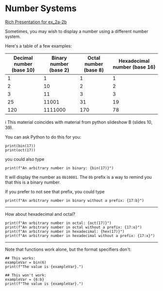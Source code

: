 # Number Systems

[Rich Presentation for ex_2a-2b](https://raw.githubusercontent.com/python-can-define-radio/python-course/main/resources/rich_presentations/02c_02d_02e_number_systems_operators.py)

Sometimes, you may wish to display a number using a different number system.

Here's a table of a few examples:

|Decimal number (base 10) | Binary number (base 2) | Octal number (base 8) | Hexadecimal number (base 16) |
|--|--|--|--|
|1|1|1|1|
|2|10|2|2|
|3|11|3|3|
|25|11001|31|19|
|120|1111000|170|78|


ℹ️ This material coincides with material from python slideshow B (slides 10, 39). 

You can ask Python to do this for you:

```python3
print(bin(17))
print(oct(17))
```

you could also type

```python3
print(f"An arbitrary number in binary: {bin(17)}")
```

It will display the number as `0b10001`. The `0b` prefix is a way to remind you that this is a binary number.

If you prefer to not see that prefix, you could type

```python3
print(f"An arbitrary number in binary without a prefix: {17:b}")
```

-------------------

How about hexadecimal and octal?

```python3
print(f"An arbitrary number in octal: {oct(17)}")
print(f"An arbitrary number in octal without a prefix: {17:o}")
print(f"An arbitrary number in hexadecimal: {hex(17)}")
print(f"An arbitrary number in hexadecimal without a prefix: {17:x}")
```

---------------

Note that functions work alone, but the format specifiers don't:

```python3
## This works:
exampleVar = bin(6)
print(f"The value is {exampleVar}.")

## This won't work:
exampleVar = {6:b}
print(f"The value is {exampleVar}.")
```

